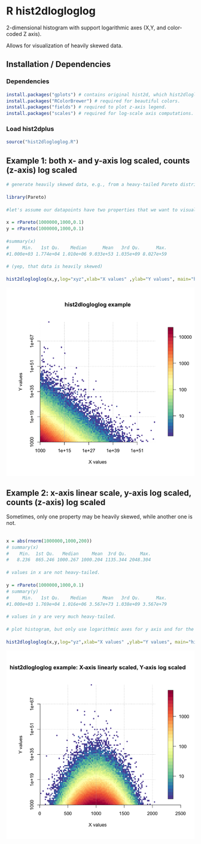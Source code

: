 # R hist2dlogloglog

2-dimensional histogram with support logarithmic axes (X,Y, and color-coded Z axis).

Allows for visualization of heavily skewed data.

## Installation / Dependencies

### Dependencies
```r
install.packages("gplots") # contains original hist2d, which hist2dlogloglog is based on.
install.packages("RColorBrewer") # required for beautiful colors.
install.packages("fields") # required to plot z-axis legend.
install.packages("scales") # required for log-scale axis computations.
```
### Load hist2dplus
```r
source("hist2dlogloglog.R")

```

## Example 1: both x- and y-axis log scaled, counts (z-axis) log scaled

```r
# generate heavily skewed data, e.g., from a heavy-tailed Pareto distribution. 

library(Pareto)

#let's assume our datapoints have two properties that we want to visualize (x and y).

x = rPareto(1000000,1000,0.1)
y = rPareto(1000000,1000,0.1)

#summary(x)
#     Min.   1st Qu.    Median      Mean   3rd Qu.      Max. 
#1.000e+03 1.774e+04 1.010e+06 9.033e+53 1.035e+09 8.027e+59

# (yep, that data is heavily skewed)

hist2dlogloglog(x,y,log="xyz",xlab="X values" ,ylab="Y values", main="hist2dlogloglog example")
```

![hist2dlogloglog example showing Pareto distribution of X and Y](hist2dlogloglog_example1.png)

## Example 2: x-axis linear scale, y-axis log scaled, counts (z-axis) log scaled

Sometimes, only one property may be heavily skewed, while another one is not.

```r

x = abs(rnorm(1000000,1000,200))
# summary(x)
#    Min.  1st Qu.   Median     Mean  3rd Qu.     Max. 
#   8.236  865.246 1000.267 1000.204 1135.344 2048.304 

# values in x are not heavy-tailed.

y = rPareto(1000000,1000,0.1)
# summary(y)
#     Min.   1st Qu.    Median      Mean   3rd Qu.      Max. 
#1.000e+03 1.769e+04 1.016e+06 3.567e+73 1.038e+09 3.567e+79 

# values in y are very much heavy-tailed.

# plot histogram, but only use logarithmic axes for y axis and for the counts (z axis).

hist2dlogloglog(x,y,log="yz",xlab="X values" ,ylab="Y values", main="hist2dlogloglog example: X-axis linearly scaled, Y-axis log scaled")
```
![hist2dlogloglog example showing Pareto distribution of X and Y](hist2dlogloglog_example2.png)
